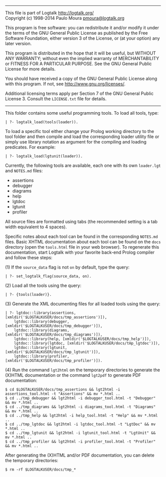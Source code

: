 ________________________________________________________________________

This file is part of Logtalk <http://logtalk.org/>  
Copyright (c) 1998-2014 Paulo Moura <pmoura@logtalk.org>

This program is free software: you can redistribute it and/or modify
it under the terms of the GNU General Public License as published by
the Free Software Foundation, either version 3 of the License, or
(at your option) any later version.

This program is distributed in the hope that it will be useful,
but WITHOUT ANY WARRANTY; without even the implied warranty of
MERCHANTABILITY or FITNESS FOR A PARTICULAR PURPOSE.  See the
GNU General Public License for more details.

You should have received a copy of the GNU General Public License
along with this program.  If not, see <http://www.gnu.org/licenses/>.

Additional licensing terms apply per Section 7 of the GNU General
Public License 3. Consult the `LICENSE.txt` file for details.
________________________________________________________________________


This folder contains some useful programming tools. To load all tools,
type:

	| ?- logtalk_load(tools(loader)).

To load a specific tool either change your Prolog working directory
to the tool folder and then compile and load the corresponding loader 
utility file or simply use library notation as argument for the 
compiling and loading predicates. For example:

	| ?- logtalk_load(lgtunit(loader)).

Currently, the following tools are available, each one with its own
`loader.lgt` and `NOTES.md` files:

- assertions
- debugger
- diagrams
- help
- lgtdoc
- lgtunit
- profiler

All source files are formatted using tabs (the recommended setting is a tab
width equivalent to 4 spaces).

Specific notes about each tool can be found in the corresponding `NOTES.md`
files. Basic XHTML documentation about each tool can be found on the `docs`
directory (open the `tools.html` file in your web browser). To regenerate
this documentation, start Logtalk with your favorite back-end Prolog compiler
and follow these steps:

(1) If the `source_data` flag is not `on` by default, type the query:

	| ?- set_logtalk_flag(source_data, on).

(2) Load all the tools using the query:

	| ?- {tools(loader)}.

(3) Generate the XML documenting files for all loaded tools using the query:

	| ?- lgtdoc::library(assertions, [xmldir('$LOGTALKUSER/docs/tmp_assertions')]),
		lgtdoc::library(debugger, [xmldir('$LOGTALKUSER/docs/tmp_debugger')]),
		lgtdoc::library(diagrams, [xmldir('$LOGTALKUSER/docs/tmp_diagrams')]),
		lgtdoc::library(help, [xmldir('$LOGTALKUSER/docs/tmp_help')]),
		lgtdoc::library(lgtdoc, [xmldir('$LOGTALKUSER/docs/tmp_lgtdoc')]),
		lgtdoc::library(lgtunit, [xmldir('$LOGTALKUSER/docs/tmp_lgtunit')]),
		lgtdoc::library(profiler, [xmldir('$LOGTALKUSER/docs/tmp_profiler')]).

(4) Run the command `lgt2html` on the temporary directories to generate the
(X)HTML documentation or the command `lgt2pdf` to generate PDF documentation:

	$ cd $LOGTALKUSER/docs/tmp_assertions && lgt2html -i assertions_tool.html -t "Assertions" && mv *.html ..
	$ cd ../tmp_debugger && lgt2html -i debugger_tool.html -t "Debugger" && mv *.html ..
	$ cd ../tmp_diagrams && lgt2html -i diagrams_tool.html -t "Diagrams" && mv *.html ..
	$ cd ../tmp_help && lgt2html -i help_tool.html -t "Help" && mv *.html ..
	$ cd ../tmp_lgtdoc && lgt2html -i lgtdoc_tool.html -t "LgtDoc" && mv *.html ..
	$ cd ../tmp_lgtunit && lgt2html -i lgtunit_tool.html -t "LgtUnit" && mv *.html ..
	$ cd ../tmp_profiler && lgt2html -i profiler_tool.html -t "Profiler" && mv *.html ..

After generating the (X)HTML and/or PDF documentation, you can delete the
temporary directories:

	$ rm -rf $LOGTALKUSER/docs/tmp_*
